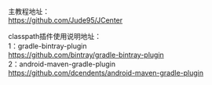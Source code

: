 
主教程地址：  
https://github.com/Jude95/JCenter  

classpath插件使用说明地址：   
1：gradle-bintray-plugin  
https://github.com/bintray/gradle-bintray-plugin  
2：android-maven-gradle-plugin  
https://github.com/dcendents/android-maven-gradle-plugin  



